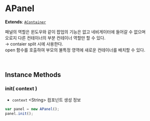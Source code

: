 # APanel
**Extends**: [`AContainer`](AContainer.html#AContainer)

패널의 역할은 윈도우와 같이 팝업의 기능은 없고 네비게이터에 들어갈 수 없으며 <br/>오로지 다른 컨테이너의 부분 컨테이너 역할만 할 수 있다. <br/>→ contaier split 시에 사용한다.<br/>open 함수를 호출하여 부모의 불특정 영역에 새로운 컨테이너를 배치할 수 있다.

<br/>

## Instance Methods

### init( context )

- `context` \<String> 컴포넌트 생성 정보

```js
var panel = new APanel();
panel.init();
```

<br/>
